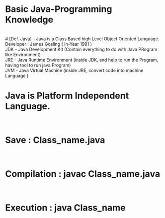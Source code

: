# Basic Java-Programming Knowledge
<br>
# [Def. Java] - Java is a Class Based high Level Object Oriented Language.
<br>
Developer : James Gosling ( In-Year 1991 )
<br>
JDK - Java Development Kit (Contain everything to do with Java PRogram like Environment)
<br>
JRE - Java Runtime Environment (inside JDK, and help to run the Program, having tool to run java Program)
<br>
JVM - Java Virtual Machine (inside JRE, convert code into machine Language )
<br>

# Java is Platform Independent Language.

<br>

# Save : Class_name.java
<br>

# Compilation : javac Class_name.java
<br>

# Execution : java Class_name
<br>
